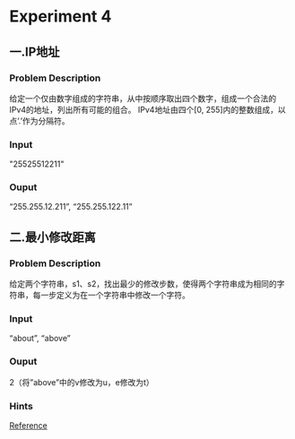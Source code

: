 # Experiment 4
## 一.IP地址
### Problem Description
给定一个仅由数字组成的字符串，从中按顺序取出四个数字，组成一个合法的IPv4的地址，列出所有可能的组合。
IPv4地址由四个[0, 255]内的整数组成，以点’.’作为分隔符。
### Input
"25525512211"
### Ouput
“255.255.12.211”, “255.255.122.11”

## 二.最小修改距离
### Problem Description
给定两个字符串，s1、s2，找出最少的修改步数，使得两个字符串成为相同的字符串，每一步定义为在一个字符串中修改一个字符。
### Input
“about”, “above”
### Ouput
2（将”above”中的v修改为u，e修改为t）

### Hints
[Reference](https://people.cs.pitt.edu/~kirk/cs1501/Pruhs/Spring2006/assignments/editdistance/Levenshtein%20Distance.htm)